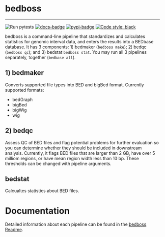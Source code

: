 # bedboss

---
![Run pytests](https://github.com/bedbase/bedboss/workflows/Run%20pytests/badge.svg)
[![docs-badge](https://readthedocs.org/projects/bedboss/badge/?version=latest)](https://bedboss.databio.org/en/latest/)
[![pypi-badge](https://img.shields.io/pypi/v/bedboss)](https://pypi.org/project/bedboss)
[![Code style: black](https://img.shields.io/badge/code%20style-black-000000.svg)](https://github.com/psf/black)

bedboss is a command-line pipeline that standardizes and calculates statistics for genomic interval data, and enters the results into a BEDbase database. It has 3 components: 1) bedmaker (`bedboss make`); 2) bedqc (`bedboss qc`); and 3) bedstat `bedboss stat`. You may run all 3 pipelines separately, together (`bedbase all`).

## 1) bedmaker

Converts supported file types into BED and bigBed format. Currently supported formats:
   - bedGraph
   - bigBed
   - bigWig
   - wig

## 2) bedqc

Assess QC of BED files and flag potential problems for further evaluation so you can determine whether they should be included in downstream analysis. 
Currently, it flags BED files that are larger than 2 GB, have over 5 milliom regions, or have mean region width less than 10 bp.
These thresholds can be changed with pipeline arguments.

## bedstat

Calcualtes statistics about BED files.

# Documentation

Detailed information about each pipeline can be found in the [bedboss Readme](./docs/README.md).
